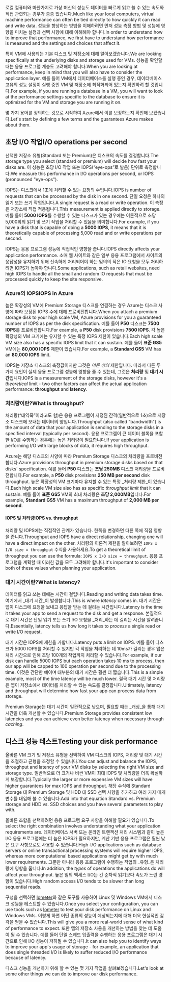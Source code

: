 <span data-ttu-id="7692a-101">로컬 컴퓨터와 마찬가지로 가상 머신의 성능도 데이터를 빠르게 읽고 쓸 수 있는 속도와 직접 관련되는 경우가 종종 있습니다.</span><span class="sxs-lookup"><span data-stu-id="7692a-101">Much like your local computers, virtual machine performance can often be tied directly to how quickly it can read and write data.</span></span> <span data-ttu-id="7692a-102">성능을 향상하는 방법을 이해하려면 먼저 성능 측정 방법 및 성능에 영향을 미치는 설정과 선택 사항에 대해 이해해야 합니다.</span><span class="sxs-lookup"><span data-stu-id="7692a-102">In order to understand how to improve that performance, we first have to understand how performance is measured and the settings and choices that affect it.</span></span>

<span data-ttu-id="7692a-103">특히 VM에 사용되는 기본 디스크 및 저장소에 대해 알아보겠습니다.</span><span class="sxs-lookup"><span data-stu-id="7692a-103">We are looking specifically at the underlying disks and storage used for VMs.</span></span> <span data-ttu-id="7692a-104">성능을 확인할 때는 응용 프로그램 계층도 고려해야 합니다.</span><span class="sxs-lookup"><span data-stu-id="7692a-104">When you are looking at performance, keep in mind that you will also have to consider the application layer.</span></span> <span data-ttu-id="7692a-105">예를 들어 VM에서 데이터베이스를 실행 중인 경우, 데이터베이스 고유의 성능 설정이 실행 중인 VM 및 저장소에 최적화되어 있는지 확인하려 할 것입니다.</span><span class="sxs-lookup"><span data-stu-id="7692a-105">For example, if you are running a database in a VM, you will want to look at the performance settings specific to the database to ensure it is optimized for the VM and storage you are running it on.</span></span>

<span data-ttu-id="7692a-106">몇 가지 용어를 정의하는 것으로 시작하여 Azure에서 이를 보장하는지 확인해 보겠습니다.</span><span class="sxs-lookup"><span data-stu-id="7692a-106">Let's start by defining a few terms and the guarantees Azure makes about them.</span></span>

## <a name="io-operations-per-second"></a><span data-ttu-id="7692a-107">초당 I/O 작업</span><span class="sxs-lookup"><span data-stu-id="7692a-107">I/O operations per second</span></span>

<span data-ttu-id="7692a-108">선택한 저장소 유형(Standard 또는 Premium)은 디스크의 속도를 결정합니다.</span><span class="sxs-lookup"><span data-stu-id="7692a-108">The storage type you select (standard or premium) will decide how fast your disks are.</span></span> <span data-ttu-id="7692a-109">이 성능은 초당 I/O 작업 또는 IOPS(“eye-ops”로 발음) 단위로 측정합니다.</span><span class="sxs-lookup"><span data-stu-id="7692a-109">We measure this performance in I/O operations per second, or IOPS (pronounced "eye-ops").</span></span>

<span data-ttu-id="7692a-110">IOPS는 디스크에서 1초에 처리할 수 있는 요청의 수입니다.</span><span class="sxs-lookup"><span data-stu-id="7692a-110">IOPS is number of requests that can be processed by the disk in one second.</span></span> <span data-ttu-id="7692a-111">단일 요청은 하나의 읽기 또는 쓰기 작업입니다.</span><span class="sxs-lookup"><span data-stu-id="7692a-111">A single request is a read or write operation.</span></span> <span data-ttu-id="7692a-112">이 측정은 저장소에 직접 적용됩니다.</span><span class="sxs-lookup"><span data-stu-id="7692a-112">This measurement is applied directly to storage.</span></span> <span data-ttu-id="7692a-113">예를 들어 **5000 IOPS**를 수행할 수 있는 디스크가 있는 경우에는 이론적으로 초당 5,000회의 읽기 및 쓰기 작업을 처리할 수 있음을 의미합니다.</span><span class="sxs-lookup"><span data-stu-id="7692a-113">For example, if you have a disk that is capable of doing a **5000 IOPS**, it means that it is theoretically capable of processing 5,000 read and or write operations per second.</span></span>

<span data-ttu-id="7692a-114">IOPS는 응용 프로그램 성능에 직접적인 영향을 줍니다.</span><span class="sxs-lookup"><span data-stu-id="7692a-114">IOPS directly affects your application performance.</span></span> <span data-ttu-id="7692a-115">소매 웹 사이트와 같은 일부 응용 프로그램에서 사이트의 응답성을 유지하기 위해 신속하게 처리되어야 하는 임의의 작은 IO 요청을 모두 처리하려면 IOPS가 높아야 합니다.</span><span class="sxs-lookup"><span data-stu-id="7692a-115">Some applications, such as retail websites, need high IOPS to handle all the small and random IO requests that must be processed quickly to keep the site responsive.</span></span>

### <a name="iops-in-azure"></a><span data-ttu-id="7692a-116">Azure의 IOPS</span><span class="sxs-lookup"><span data-stu-id="7692a-116">IOPS in Azure</span></span>

<span data-ttu-id="7692a-117">높은 확장성의 VM에 Premium Storage 디스크를 연결하는 경우 Azure는 디스크 사양에 따라 보장된 IOPS 수에 대해 프로비전합니다.</span><span class="sxs-lookup"><span data-stu-id="7692a-117">When you attach a premium storage disk to your high scale VM, Azure provisions for you a guaranteed number of IOPS as per the disk specification.</span></span> <span data-ttu-id="7692a-118">예를 들어 **P50** 디스크는 **7500 IOPS**를 프로비전합니다.</span><span class="sxs-lookup"><span data-stu-id="7692a-118">For example, a **P50** disk provisions **7500 IOPS**.</span></span> <span data-ttu-id="7692a-119">각 높은 확장성의 VM 크기에는 유지할 수 있는 특정 IOPS 제한이 있습니다.</span><span class="sxs-lookup"><span data-stu-id="7692a-119">Each high scale VM size also has a specific IOPS limit that it can sustain.</span></span> <span data-ttu-id="7692a-120">예를 들어 **표준 GS5** VM에는 **80,000 IOPS** 제한이 있습니다.</span><span class="sxs-lookup"><span data-stu-id="7692a-120">For example, a **Standard GS5** VM has an **80,000 IOPS** limit.</span></span>

<span data-ttu-id="7692a-121">IOPS는 저장소 디스크의 측정값이지만 그것은 _이론 상의_ 제한입니다. 따라서 다른 두 가지 요인이 실제 응용 프로그램 성능에 영향을 줄 수 있는데, 그것은 **처리량** 및 **대기 시간**입니다.</span><span class="sxs-lookup"><span data-stu-id="7692a-121">IOPS is a measurement of the storage disks, however it's a _theoretical_ limit - two other factors can affect the actual application performance: **throughput** and **latency**.</span></span>

### <a name="what-is-throughput"></a><span data-ttu-id="7692a-122">처리량이란?</span><span class="sxs-lookup"><span data-stu-id="7692a-122">What is throughput?</span></span>
<span data-ttu-id="7692a-123">처리량(“대역폭”이라고도 함)은 응용 프로그램이 지정된 간격(일반적으로 1초)으로 저장소 디스크에 보내는 데이터의 양입니다.</span><span class="sxs-lookup"><span data-stu-id="7692a-123">Throughput (also called "bandwidth") is the amount of data that your application is sending to the storage disks in a specified interval (typically per second).</span></span> <span data-ttu-id="7692a-124">응용 프로그램이 큰 데이터 블록을 포함한 I/O를 수행하는 경우에는 높은 처리량이 필요합니다.</span><span class="sxs-lookup"><span data-stu-id="7692a-124">If your application is performing I/O with large blocks of data, it requires high throughput.</span></span>

<span data-ttu-id="7692a-125">Azure는 해당 디스크의 사양에 따라 Premium Storage 디스크의 처리량을 프로비전합니다.</span><span class="sxs-lookup"><span data-stu-id="7692a-125">Azure provisions throughput in premium storage disks based on that disks' specification.</span></span> <span data-ttu-id="7692a-126">예를 들어 **P50** 디스크는 **초당 250MB** 디스크 처리량을 프로비전합니다.</span><span class="sxs-lookup"><span data-stu-id="7692a-126">For example, a **P50** disk provisions **250 MB per second** disk throughput.</span></span> <span data-ttu-id="7692a-127">높은 확장성의 VM 크기마다 유지할 수 있는 특정 _처리량 제한_이 있습니다.</span><span class="sxs-lookup"><span data-stu-id="7692a-127">Each high scale VM size also has as specific _throughput limit_ that it can sustain.</span></span> <span data-ttu-id="7692a-128">예를 들어 **표준 GS5** VM의 최대 처리량은 **초당 2,000MB**입니다.</span><span class="sxs-lookup"><span data-stu-id="7692a-128">For example, **Standard GS5** VM has a maximum throughput of **2,000 MB per second**.</span></span>

#### <a name="iops-vs-throughput"></a><span data-ttu-id="7692a-129">IOPS 및 처리량</span><span class="sxs-lookup"><span data-stu-id="7692a-129">IOPS vs. throughput</span></span>

<span data-ttu-id="7692a-130">처리량 및 IOPS에는 직접적인 관계가 있습니다. 한쪽을 변경하면 다른 쪽에 직접 영향을 줍니다.</span><span class="sxs-lookup"><span data-stu-id="7692a-130">Throughput and IOPS have a direct relationship, changing one will have a direct impact on the other.</span></span> <span data-ttu-id="7692a-131">처리량의 이론적 제한을 알아보려면 `IOPS x I/O size = throughput` 수식을 사용하세요.</span><span class="sxs-lookup"><span data-stu-id="7692a-131">To get a theoretical limit of throughput you can use the formula: `IOPS x I/O size = throughput`.</span></span> <span data-ttu-id="7692a-132">응용 프로그램을 계획할 때 이러한 값을 모두 고려해야 합니다.</span><span class="sxs-lookup"><span data-stu-id="7692a-132">It's important to consider both of these values when planning your application.</span></span>

### <a name="what-is-latency"></a><span data-ttu-id="7692a-133">대기 시간이란?</span><span class="sxs-lookup"><span data-stu-id="7692a-133">What is latency?</span></span>

<span data-ttu-id="7692a-134">데이터를 읽고 쓰는 데에는 시간이 걸립니다.</span><span class="sxs-lookup"><span data-stu-id="7692a-134">Reading and writing data takes time.</span></span> <span data-ttu-id="7692a-135">여기에서 _대기 시간_이 발생합니다.</span><span class="sxs-lookup"><span data-stu-id="7692a-135">This is where _latency_ comes in.</span></span> <span data-ttu-id="7692a-136">대기 시간은 앱이 디스크에 요청을 보내고 응답을 받는 데 걸리는 시간입니다.</span><span class="sxs-lookup"><span data-stu-id="7692a-136">Latency is the time it takes your app to send a request to the disk and get a response.</span></span> <span data-ttu-id="7692a-137">본질적으로 대기 시간은 단일 읽기 또는 쓰기 I/O 요청을 _처리_하는 데 걸리는 시간을 알려줍니다.</span><span class="sxs-lookup"><span data-stu-id="7692a-137">Essentially, latency tells us how long it takes to _process_ a single read or write I/O request.</span></span>

<span data-ttu-id="7692a-138">대기 시간은 IOPS에 제한을 가합니다.</span><span class="sxs-lookup"><span data-stu-id="7692a-138">Latency puts a limit on IOPS.</span></span> <span data-ttu-id="7692a-139">예를 들어 디스크가 5000 IOPS를 처리할 수 있지만 각 작업을 처리하는 데 10ms가 걸리는 경우 앱은 처리 시간으로 인해 초당 100개의 작업까지 처리할 수 있습니다.</span><span class="sxs-lookup"><span data-stu-id="7692a-139">For example, if our disk can handle 5000 IOPS but each operation takes 10 ms to process, then our app will be capped to 100 operation per second due to the processing time.</span></span> <span data-ttu-id="7692a-140">이것은 간단한 예이며 대부분의 대기 시간은 훨씬 더 짧습니다.</span><span class="sxs-lookup"><span data-stu-id="7692a-140">This is a simple example, most of the time latency will be much lower.</span></span> <span data-ttu-id="7692a-141">결국 대기 시간 및 처리량은 앱이 저장소에서 데이터를 처리할 수 있는 속도를 결정합니다.</span><span class="sxs-lookup"><span data-stu-id="7692a-141">Ultimately, latency and throughput will determine how fast your app can process data from storage.</span></span> 

<span data-ttu-id="7692a-142">Premium Storage는 대기 시간이 일관적으로 낮으며, 필요할 때는 _캐싱_을 통해 대기 시간을 더욱 개선할 수 있습니다.</span><span class="sxs-lookup"><span data-stu-id="7692a-142">Premium Storage provides consistent low latencies and you can achieve even better latency when necessary through _caching_.</span></span> 

## <a name="testing-your-disk-performance"></a><span data-ttu-id="7692a-143">디스크 성능 테스트</span><span class="sxs-lookup"><span data-stu-id="7692a-143">Testing your disk performance</span></span>

<span data-ttu-id="7692a-144">올바른 VM 크기 및 저장소 유형을 선택하여 VM 디스크의 IOPS, 처리량 및 대기 시간을 조절하고 균형을 조정할 수 있습니다.</span><span class="sxs-lookup"><span data-stu-id="7692a-144">You can adjust and balance the IOPS, throughput and latency of your VM disks by selecting the right VM size and storage type.</span></span> <span data-ttu-id="7692a-145">일반적으로 더 크거나 비싼 VM이 최대 IOPS 및 처리량을 더욱 확실하게 보장합니다.</span><span class="sxs-lookup"><span data-stu-id="7692a-145">Typically the larger or more expensive VM sizes will have higher guarantees for max IOPS and throughput.</span></span> <span data-ttu-id="7692a-146">해당 수식에 Standard Storage 대 Premium Storage 및 HDD 대 SSD 선택 사항을 추가하고 여러 가지 매개 변수를 대입해 볼 수 있습니다.</span><span class="sxs-lookup"><span data-stu-id="7692a-146">Add into that equation Standard vs. Premium storage and HDD vs. SSD choices and you have several parameters to play with.</span></span>

<span data-ttu-id="7692a-147">올바른 조합을 선택하려면 응용 프로그램 요구 사항을 이해할 필요가 있습니다.</span><span class="sxs-lookup"><span data-stu-id="7692a-147">To select the right combination involves understanding what your application requirements are.</span></span> <span data-ttu-id="7692a-148">데이터베이스 서버 또는 온라인 트랜잭션 처리 시스템과 같이 높은 I/O 응용 프로그램에는 더 높은 IOPS가 필요하지만, 계산 기반 응용 프로그램은 훨씬 낮은 요구 사항으로도 사용할 수 있습니다.</span><span class="sxs-lookup"><span data-stu-id="7692a-148">High-I/O applications such as database servers or online transactional processing systems will require higher IOPS, whereas more computational based applications might get by with much lower requirements.</span></span> <span data-ttu-id="7692a-149">그뿐만 아니라 응용 프로그램이 수행하는 작업의 _유형_은 처리량에 영향을 줍니다.</span><span class="sxs-lookup"><span data-stu-id="7692a-149">In addition, the _types_ of operations the applications do will affect your throughput.</span></span> <span data-ttu-id="7692a-150">높은 임의 액세스 I/O는 긴 순차적 읽기보다 속도가 느린 경향이 있습니다.</span><span class="sxs-lookup"><span data-stu-id="7692a-150">High random access I/O tends to be slower than long sequential reads.</span></span>

<span data-ttu-id="7692a-151">구성을 선택하면 [Iometer](http://iometer.org/)와 같은 도구를 사용하여 Linux 및 Windows VM에서 디스크 성능을 테스트할 수 있습니다.</span><span class="sxs-lookup"><span data-stu-id="7692a-151">Once you select your configuration, you can use tools such as [Iometer](http://iometer.org/) to test your disk performance on Linux and Windows VMs.</span></span> <span data-ttu-id="7692a-152">이렇게 하면 어떤 종류의 성능이 예상되는지에 대해 더욱 현실적인 감각을 얻을 수 있습니다.</span><span class="sxs-lookup"><span data-stu-id="7692a-152">This will give you a more real-world sense of what kind of performance to expect.</span></span> <span data-ttu-id="7692a-153">또한 앱의 저장소 사용을 개선하는 방법을 찾는 데 도움이 될 수 있습니다. 예를 들어 단일 스레드 입출력을 수행하는 응용 프로그램은 대기 시간으로 인해 I/O 성능이 저하될 수 있습니다.</span><span class="sxs-lookup"><span data-stu-id="7692a-153">It can also help you to identify ways to improve your app's usage of storage - for example, an application that does single threaded I/O is likely to suffer reduced I/O performance because of latency.</span></span>

<span data-ttu-id="7692a-154">디스크 성능을 개선하기 위해 할 수 있는 몇 가지 작업을 살펴보겠습니다.</span><span class="sxs-lookup"><span data-stu-id="7692a-154">Let's look at some other things we can do to improve our disk performance.</span></span>

